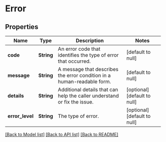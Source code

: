 # Error

## Properties
Name | Type | Description | Notes
------------ | ------------- | ------------- | -------------
**code** | **String** | An error code that identifies the type of error that occurred. | [default to null]
**message** | **String** | A message that describes the error condition in a human-readable form. | [default to null]
**details** | **String** | Additional details that can help the caller understand or fix the issue. | [optional] [default to null]
**error_level** | **String** | The type of error. | [optional] [default to null]

[[Back to Model list]](../README.md#documentation-for-models) [[Back to API list]](../README.md#documentation-for-api-endpoints) [[Back to README]](../README.md)


